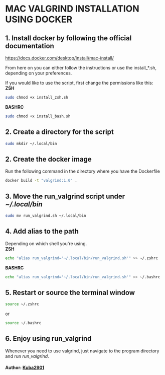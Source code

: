 # MAC VALGRIND INSTALLATION USING DOCKER

## 1. Install docker by following the official documentation
https://docs.docker.com/desktop/install/mac-install/

From here on you can either follow the instructions or use the install_*.sh, depending on your preferences.

If you would like to use the script, first change the permissions like this:<br>
<b>ZSH</b>
~~~ sh
sudo chmod +x install_zsh.sh
~~~
<b>BASHRC</b>
~~~ sh
sudo chmod +x install_bash.sh
~~~

## 2. Create a directory for the script
~~~ sh
sudo mkdir ~/.local/bin
~~~

## 2. Create the docker image
Run the following command in the directory where you have the Dockerfile
~~~ sh
docker build -t "valgrind:1.0" .
~~~

## 3. Move the run_valgrind script under <i>~/.local/bin</i>
~~~ sh
sudo mv run_valgrind.sh ~/.local/bin
~~~

## 4. Add alias to the path
Depending on which shell you're using.<br>
<b>ZSH</b>
~~~ sh
echo "alias run_valgrind='~/.local/bin/run_valgrind.sh'" >> ~/.zshrc
~~~
<b>BASHRC</b>
~~~ sh
echo "alias run_valgrind='~/.local/bin/run_valgrind.sh'" >> ~/.bashrc
~~~

## 5. Restart or source the terminal window

~~~ sh
source ~/.zshrc
~~~
or
~~~ sh
source ~/.bashrc
~~~

## 6. Enjoy using run_valgrind
Whenever you need to use valgrind, just navigate to the program directory and run <i>run_valgrind</i>.
#### Author: [Kuba2901](https://www.github.com/Kuba2901)